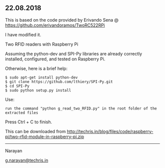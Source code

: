 22.08.2018
------------

This is based on the code provided by Erivando Sena @ https://github.com/erivandoramos/TwoRC522RPi

I have modified it. 


Two RFID readers with Raspberry Pi

Assuming the python-dev and SPI-Py libraries are already correctly installed, configured, and tested on Raspberry Pi.

Otherwise, here is a brief help:
```{r, engine='bash', count_lines}
$ sudo apt-get install python-dev
$ git clone https://github.com/lthiery/SPI-Py.git
$ cd SPI-Py
$ sudo python setup.py install
```

Use: 
```
run the command "python g_read_two_RFID.py" in the root folder of the extracted files
```
Press Ctrl + C to finish.

This can be downloaded from http://techris.in/blog/files/code/raspberry-pi/two-rfid-module-in-raspberry-pi.zip

-------------

Narayan

g.narayan@techris.in
